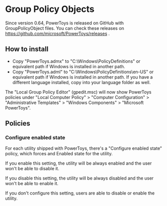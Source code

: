 # Group Policy Objects

Since version 0.64, PowerToys is released on GitHub with GroupPolicyObject files. You can check these releases on https://github.com/microsoft/PowerToys/releases .

## How to install

- Copy "PowerToys.admx" to "C:\Windows\PolicyDefinitions" or equivalent path if Windows is installed in another path.
- Copy "PowerToys.adml" to "C:\Windows\PolicyDefinitions\en-US" or equivalent path if Windows is installed in another path. If you have a different language installed, copy into your language folder as well.

The "Local Group Policy Editor" (gpedit.msc) will now show PowerToys policies under "Local Computer Policy" > "Computer Configuration" > "Administrative Templates" > "Windows Components" > "Microsoft PowerToys".

## Policies

### Configure enabled state

For each utility shipped with PowerToys, there's a "Configure enabled state" policy, which forces and Enabled state for the utility.

If you enable this setting, the utility will be always enabled and the user won't be able to disable it.

If you disable this setting, the utility will be always disabled and the user won't be able to enable it.

If you don't configure this setting, users are able to disable or enable the utility.

